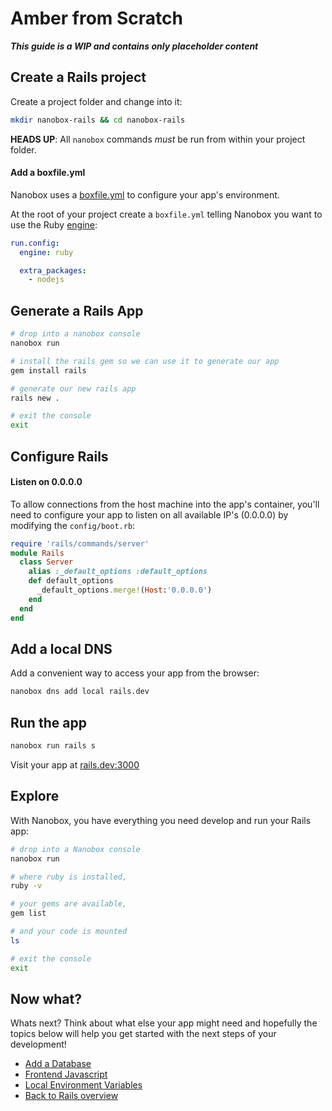 # Amber from Scratch

_**This guide is a WIP and contains only placeholder content**_

## Create a Rails project
Create a project folder and change into it:

```bash
mkdir nanobox-rails && cd nanobox-rails
```

**HEADS UP**: All `nanobox` commands *must* be run from within your project folder.

#### Add a boxfile.yml
Nanobox uses a <a href="https://docs.nanobox.io/boxfile/" target="\_blank">boxfile.yml</a> to configure your app's environment.

At the root of your project create a `boxfile.yml` telling Nanobox you want to use the Ruby <a href="https://docs.nanobox.io/engines/" target="\_blank">engine</a>:

```yaml
run.config:
  engine: ruby

  extra_packages:
    - nodejs
```

## Generate a Rails App

```bash
# drop into a nanobox console
nanobox run

# install the rails gem so we can use it to generate our app
gem install rails

# generate our new rails app
rails new .

# exit the console
exit
```

## Configure Rails

#### Listen on 0.0.0.0
To allow connections from the host machine into the app's container, you'll need to configure your app to listen on all available IP's (0.0.0.0) by modifying the `config/boot.rb`:

```ruby
require 'rails/commands/server'
module Rails
  class Server
    alias :_default_options :default_options
    def default_options
      _default_options.merge!(Host:'0.0.0.0')
    end
  end
end
```

## Add a local DNS
Add a convenient way to access your app from the browser:

```bash
nanobox dns add local rails.dev
```

## Run the app

```bash
nanobox run rails s
```

Visit your app at <a href="http://rails.dev:3000" target="\_blank">rails.dev:3000</a>

## Explore
With Nanobox, you have everything you need develop and run your Rails app:

```bash
# drop into a Nanobox console
nanobox run

# where ruby is installed,
ruby -v

# your gems are available,
gem list

# and your code is mounted
ls

# exit the console
exit
```

## Now what?
Whats next? Think about what else your app might need and hopefully the topics below will help you get started with the next steps of your development!

* [Add a Database](/ruby/rails/add-a-database)
* [Frontend Javascript](/ruby/rails/frontend-javascript)
* [Local Environment Variables](/ruby/rails/local-evars)
* [Back to Rails overview](/ruby/rails)
